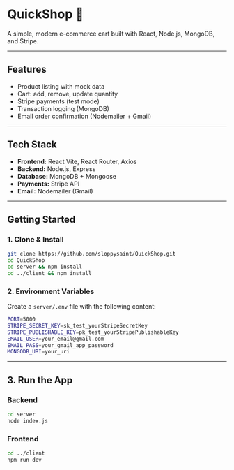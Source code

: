 # QuickShop 🛒

A simple, modern e-commerce cart built with React, Node.js, MongoDB, and Stripe.

---

## Features

- Product listing with mock data
- Cart: add, remove, update quantity
- Stripe payments (test mode)
- Transaction logging (MongoDB)
- Email order confirmation (Nodemailer + Gmail)

---

## Tech Stack

- **Frontend:** React Vite, React Router, Axios
- **Backend:** Node.js, Express
- **Database:** MongoDB + Mongoose
- **Payments:** Stripe API
- **Email:** Nodemailer (Gmail)

---

## Getting Started

### 1. Clone & Install

```bash
git clone https://github.com/sloppysaint/QuickShop.git
cd QuickShop
cd server && npm install
cd ../client && npm install
```
### 2. Environment Variables

Create a `server/.env` file with the following content:
```bash
PORT=5000
STRIPE_SECRET_KEY=sk_test_yourStripeSecretKey
STRIPE_PUBLISHABLE_KEY=pk_test_yourStripePublishableKey
EMAIL_USER=your_email@gmail.com
EMAIL_PASS=your_gmail_app_password
MONGODB_URI=your_uri
```
---

## 3. Run the App

### Backend

```bash
cd server
node index.js
```
### Frontend
```bash
cd ../client
npm run dev
```
